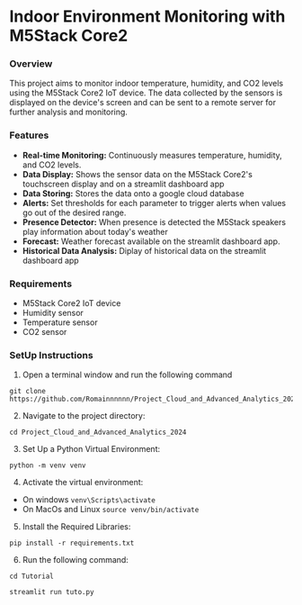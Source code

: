 # Indoor Environment Monitoring with M5Stack Core2

### Overview

This project aims to monitor indoor temperature, humidity, and CO2 levels using the M5Stack Core2 IoT device. The data collected by the sensors is displayed on the device's screen and can be sent to a remote server for further analysis and monitoring.

### Features
- **Real-time Monitoring:** Continuously measures temperature, humidity, and CO2 levels.
- **Data Display:** Shows the sensor data on the M5Stack Core2's touchscreen display and on a streamlit dashboard app
- **Data Storing:** Stores the data onto a google cloud database
- **Alerts:** Set thresholds for each parameter to trigger alerts when values go out of the desired range.
- **Presence Detector:** When presence is detected the M5Stack speakers play information about today's weather
- **Forecast:** Weather forecast available on the streamlit dashboard app.
- **Historical Data Analysis:** Diplay of historical data on the streamlit dashboard app

### Requirements
- M5Stack Core2 IoT device
- Humidity sensor
- Temperature sensor
- CO2 sensor

### SetUp Instructions
1. Open a terminal window and run the following command
```
git clone https://github.com/Romainnnnnn/Project_Cloud_and_Advanced_Analytics_2024/
```
2. Navigate to the project directory:
```
cd Project_Cloud_and_Advanced_Analytics_2024
```
3. Set Up a Python Virtual Environment:
```
python -m venv venv
```
4. Activate the virtual environment:
- On windows ```venv\Scripts\activate```
- On MacOs and Linux ```source venv/bin/activate```


5. Install the Required Libraries:
```
pip install -r requirements.txt
```
6. Run the following command:
```
cd Tutorial
```
```
streamlit run tuto.py
```









